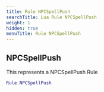 ```yaml
---
title: Rule NPCSpellPush
searchTitle: Lua Rule NPCSpellPush
weight: 1
hidden: true
menuTitle: Rule NPCSpellPush
---
```

## NPCSpellPush

This represents a NPCSpellPush Rule
```lua
Rule.NPCSpellPush
```